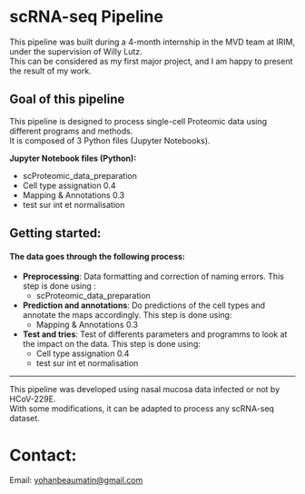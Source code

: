 # scRNA-seq Pipeline

This pipeline was built during a 4-month internship in the MVD team at IRIM, under the supervision of Willy Lutz.  
This can be considered as my first major project, and I am happy to present the result of my work.

## Goal of this pipeline

This pipeline is designed to process single-cell Proteomic data using different programs and methods.  
It is composed of 3 Python files (Jupyter Notebooks).

**Jupyter Notebook files (Python):**  
- scProteomic_data_preparation  
- Cell type assignation 0.4
- Mapping & Annotations 0.3
- test sur int et normalisation  


## Getting started:  
#### The data goes through the following process:  
- **Preprocessing**: Data formatting and correction of naming errors.
This step is done using :  
  * scProteomic_data_preparation   
- **Prediction and annotations**: Do predictions of the cell types and annotate the maps accordingly. 
This step is done using:  
  * Mapping & Annotations 0.3 
- **Test and tries**: Test of differents parameters and programms to look at the impact on the data. 
This step is done using:
  - Cell type assignation 0.4  
  - test sur int et normalisation  


---

This pipeline was developed using nasal mucosa data infected or not by HCoV-229E.  
With some modifications, it can be adapted to process any scRNA-seq dataset.

# Contact:
Email: yohanbeaumatin@gmail.com
